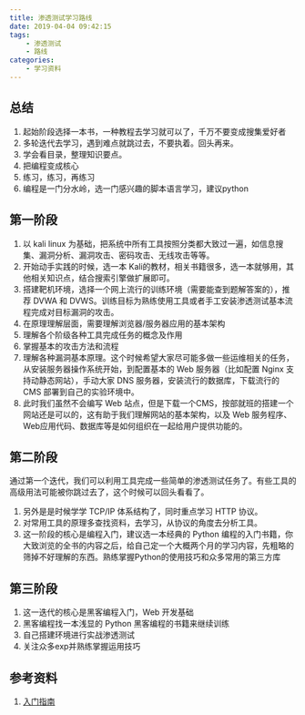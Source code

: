 ```yaml
---
title: 渗透测试学习路线
date: 2019-04-04 09:42:15
tags:
    - 渗透测试
    - 路线
categories:
    - 学习资料
---
```

## 总结
1. 起始阶段选择一本书，一种教程去学习就可以了，千万不要变成搜集爱好者
2. 多轮迭代去学习，遇到难点就跳过去，不要执着。回头再来。
3. 学会看目录，整理知识要点。
4. 把编程变成核心
5. 练习，练习，再练习
6. 编程是一门分水岭，选一门感兴趣的脚本语言学习，建议python
<!--more-->

## 第一阶段

1. 以 kali linux 为基础，把系统中所有工具按照分类都大致过一遍，如信息搜集、漏洞分析、漏洞攻击、密码攻击、无线攻击等等。
2. 开始动手实践的时候，选一本 Kali的教材，相关书籍很多，选一本就够用，其他相关知识点，结合搜索引擎做扩展即可。
3. 搭建靶机环境，选择一个网上流行的训练环境（需要能查到题解答案的），推荐 DVWA 和 DVWS。训练目标为熟练使用工具或者手工安装渗透测试基本流程完成对目标漏洞的攻击。
4. 在原理理解层面，需要理解浏览器/服务器应用的基本架构
5. 理解各个阶级各种工具完成任务的概念及作用
6. 掌握基本的攻击方法和流程
7. 理解各种漏洞基本原理。这个时候希望大家尽可能多做一些运维相关的任务，从安装服务器操作系统开始，到配置基本的 Web 服务器（比如配置 Nginx 支持动静态网站），手动大家 DNS 服务器，安装流行的数据库，下载流行的 CMS 部署到自己的实验环境中。
8.  此时我们虽然不会编写 Web 站点，但是下载一个CMS，按部就班的搭建一个网站还是可以的，这有助于我们理解网站的基本架构，以及 Web 服务程序、Web应用代码、数据库等是如何组织在一起给用户提供功能的。

## 第二阶段

通过第一个迭代，我们可以利用工具完成一些简单的渗透测试任务了。有些工具的高级用法可能被你跳过去了，这个时候可以回头看看了。
1. 另外是是时候学学 TCP/IP 体系结构了，同时重点学习 HTTP 协议。
2. 对常用工具的原理多查找资料，去学习，从协议的角度去分析工具。
3. 这一阶段的核心是编程入门，建议选一本经典的 Python 编程的入门书籍，你大致浏览的全书的内容之后，给自己定一个大概两个月的学习内容，先粗略的筛掉不好理解的东西。熟练掌握Python的使用技巧和众多常用的第三方库

## 第三阶段

1. 这一迭代的核心是黑客编程入门，Web 开发基础
2. 黑客编程找一本浅显的 Python 黑客编程的书籍来继续训练
3. 自己搭建环境进行实战渗透测试
4. 关注众多exp并熟练掌握运用技巧


## 参考资料
1. [入门指南](http://www.sohu.com/a/290804190_658302)

